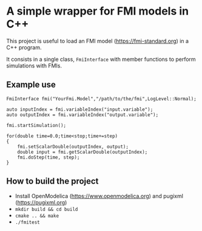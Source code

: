 A simple wrapper for FMI models in C++
======================================

This project is useful to load an FMI model (https://fmi-standard.org) in a C++ program.

It consists in a single class, ```FmiInterface``` with member functions to perform simulations with FMIs.

## Example use

```
FmiInterface fmi("YourFmi.Model","/path/to/the/fmi",LogLevel::Normal);

auto inputIndex = fmi.variableIndex("input.variable");
auto outputIndex = fmi.variableIndex("output.variable");

fmi.startSimulation();

for(double time=0.0;time<stop;time+=step)
{
    fmi.setScalarDouble(outputIndex, output);
    double input = fmi.getScalarDouble(outputIndex);
    fmi.doStep(time, step);
}
```

## How to build the project

- Install OpenModelica (https://www.openmodelica.org) and pugixml (https://pugixml.org)
- ```mkdir build && cd build```
- ```cmake .. && make```
- ```./fmitest```

